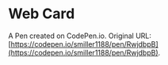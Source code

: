 # Web Card

A Pen created on CodePen.io. Original URL: [https://codepen.io/smiller1188/pen/RwjdbpB](https://codepen.io/smiller1188/pen/RwjdbpB).


